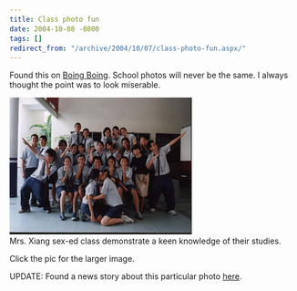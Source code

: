 ```yaml
---
title: Class photo fun
date: 2004-10-08 -0800
tags: []
redirect_from: "/archive/2004/10/07/class-photo-fun.aspx/"
---
```


Found this on [Boing
Boing](http://www.boingboing.net/2004/10/08/class_photo_fun.html).
School photos will never be the same. I always thought the point was to
look miserable.

[![](/images/asianclasssmall.jpg)](https://haacked.com/images/asianclass.jpg)
\
Mrs. Xiang sex-ed class demonstrate a keen knowledge of their studies.

Click the pic for the larger image.

UPDATE: Found a news story about this particular photo
[here](http://newpaper.asia1.com.sg/top/story/0,4136,19479,00.html").

